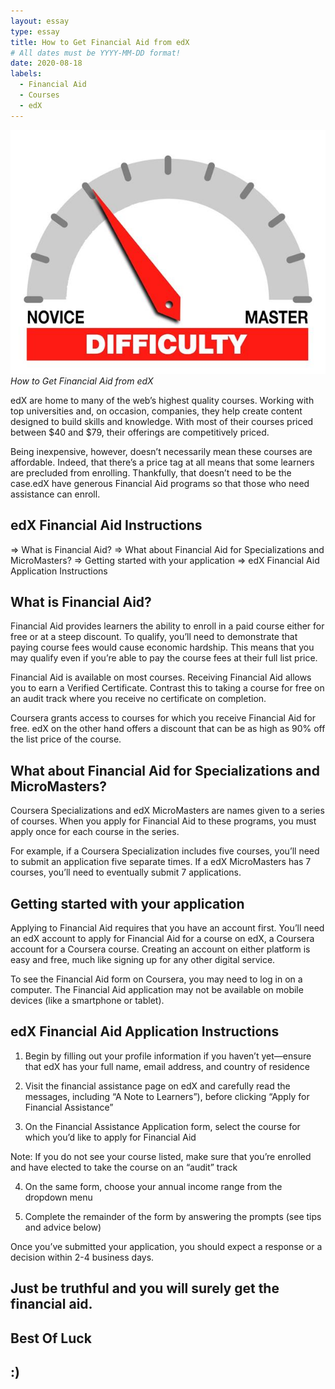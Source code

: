```yaml
---
layout: essay
type: essay
title: How to Get Financial Aid from edX
# All dates must be YYYY-MM-DD format!
date: 2020-08-18
labels:
  - Financial Aid
  - Courses
  - edX
---
```


<img class="ui tiny right spaced image" src="../images/degree_difficulty.jpg">*How to Get Financial Aid from edX*

edX are home to many of the web’s highest quality courses. Working with top universities and, on occasion, companies, they help create content designed to build skills and knowledge. With most of their courses priced between $40 and $79, their offerings are competitively priced.

Being inexpensive, however, doesn’t necessarily mean these courses are affordable. Indeed, that there’s a price tag at all means that some learners are precluded from enrolling. Thankfully, that doesn’t need to be the case.edX have generous Financial Aid programs so that those who need assistance can enroll.

## edX Financial Aid Instructions

=> What is Financial Aid?
=> What about Financial Aid for Specializations and MicroMasters?
=> Getting started with your application
=> edX Financial Aid Application Instructions

## What is Financial Aid?

Financial Aid provides learners the ability to enroll in a paid course either for free or at a steep discount. To qualify, you’ll need to demonstrate that paying course fees would cause economic hardship. This means that you may qualify even if you’re able to pay the course fees at their full list price.

Financial Aid is available on most courses. Receiving Financial Aid allows you to earn a Verified Certificate. Contrast this to taking a course for free on an audit track where you receive no certificate on completion.

Coursera grants access to courses for which you receive Financial Aid for free. edX on the other hand offers a discount that can be as high as 90% off the list price of the course.

## What about Financial Aid for Specializations and MicroMasters?

Coursera Specializations and edX MicroMasters are names given to a series of courses. When you apply for Financial Aid to these programs, you must apply once for each course in the series. 

For example, if a Coursera Specialization includes five courses, you’ll need to submit an application five separate times. If a edX MicroMasters has 7 courses, you’ll need to eventually submit 7 applications.

## Getting started with your application

Applying to Financial Aid requires that you have an account first. You’ll need an edX account to apply for Financial Aid for a course on edX, a Coursera account for a Coursera course. Creating an account on either platform is easy and free, much like signing up for any other digital service.

To see the Financial Aid form on Coursera, you may need to log in on a computer. The Financial Aid application may not be available on mobile devices (like a smartphone or tablet).

## edX Financial Aid Application Instructions

1. Begin by filling out your profile information if you haven’t yet—ensure that edX has your full name, email address, and country of residence 

2. Visit the financial assistance page on edX and carefully read the messages, including “A Note to Learners”), before clicking “Apply for Financial Assistance”

3. On the Financial Assistance Application form, select the course for which you’d like to apply for Financial Aid

Note: If you do not see your course listed, make sure that you’re enrolled and have elected to take the course on an “audit” track

4. On the same form, choose your annual income range from the dropdown menu

5. Complete the remainder of the form by answering the prompts (see tips and advice below)

Once you’ve submitted your application, you should expect a response or a decision within 2-4 business days.

## Just be truthful and you will surely get the financial aid.

## Best Of Luck
## :)
